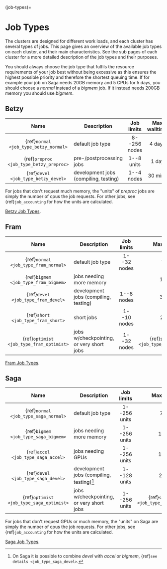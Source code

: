 (job-types)=

# Job Types

The clusters are designed for different work loads, and each cluster
has several types of jobs.  This page gives an overview of the
available job types on each cluster, and their main characteristics.
See the sub pages of each cluster for a more detailed description of
the job types and their purposes.

You should always choose the job type that fulfils the resource
requirements of your job best without being excessive as this ensures
the highest possible priority and therefore the shortest queuing time.
If for example your job on Saga needs 20GB memory and 5 CPUs for 5 days,
you should choose a _normal_ instead of a _bigmem_ job.
If it instead needs 200GB memory you should use _bigmem_.

## Betzy

| Name                                     | Description                           | Job limits   | Max walltime | Priority |
|:----------------------------------------:|---------------------------------------|:------------:|:------------:|:--------:|
| {ref}`normal <job_type_betzy_normal>`    | default job type                      | 8--256 nodes | 4 days       | normal   |
| {ref}`preproc <job_type_betzy_preproc>`  | pre-/postprocessing jobs              | 1--8 units   | 1 day        | normal   |
| {ref}`devel <job_type_betzy_devel>`      | development jobs (compiling, testing) | 1--4 nodes   | 30 mins      | high     |

For jobs that don't request much memory, the "units" of *preproc* jobs
are simply the number of cpus the job requests.
For other jobs, see {ref}`job_accounting` for how the units are calculated.

[Betzy Job Types](job_types/betzy_job_types.md).

## Fram

| Name                                     | Description                              | Job limits  | Max walltime                              | Priority |
|:----------------------------------------:|------------------------------------------|:-----------:|:-------------------------------------------:|:--------:|
| {ref}`normal <job_type_fram_normal>`     | default job type                         | 1--32 nodes | 7 days                                      | normal   |
| {ref}`bigmem <job_type_fram_bigmem>`     | jobs needing more memory                 |             | 14 days                                     | normal   |
| {ref}`devel <job_type_fram_devel>`       | development jobs (compiling, testing)    | 1--8 nodes  | 30 mins                                     | high     |
| {ref}`short <job_type_fram_short>`       | short jobs                               | 1--10 nodes | 2 hours                                     | high     |
| {ref}`optimist <job_type_fram_optimist>` | jobs w/checkpointing, or very short jobs | 1--32 nodes | {ref}`see details <job_type_fram_optimist>` | low      |

[Fram Job Types](job_types/fram_job_types.md).


## Saga

| Name                                             | Description                               | Job limits   | Max walltime                              | Priority |
|:------------------------------------------------:|-------------------------------------------|:------------:|:-----------------------------------------:|:--------:|
| {ref}`normal <job_type_saga_normal>`     | default job type                          | 1--256 units | 7 days                                      | normal   |
| {ref}`bigmem <job_type_saga_bigmem>`     | jobs needing more memory                  | 1--256 units | 14 days                                     | normal   |
| {ref}`accel <job_type_saga_accel>`       | jobs needing GPUs                         | 1--256 units | 14 days                                     | normal   |
| {ref}`devel <job_type_saga_devel>`       | development jobs (compiling, testing)[^1] | 1--128 units | 2 hours                                     | high     |
| {ref}`optimist <job_type_saga_optimist>` | jobs w/checkpointing, or very short jobs  | 1--256 units | {ref}`see details <job_type_saga_optimist>` | low      |

For jobs that don't request GPUs or much memory, the "units" on Saga are
simply the number of cpus the job requests.
For other jobs, see {ref}`job_accounting` for how the units are calculated.

[Saga Job Types](job_types/saga_job_types.md).

[^1]: On Saga it is possible to combine _devel_ with _accel_ or _bigmem_, {ref}`see details <job_type_saga_devel>`.
